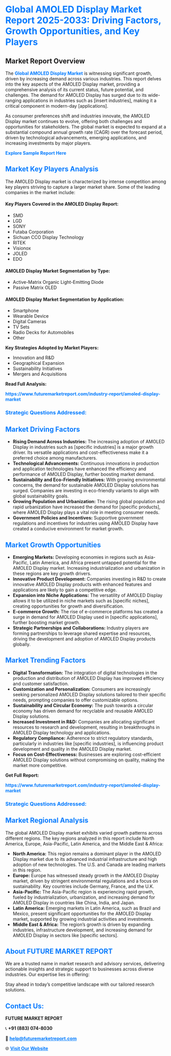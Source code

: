 <h1 style="color: #007BFF;">Global AMOLED Display Market Report 2025-2033: Driving Factors, Growth Opportunities, and Key Players</h1>

<section id="overview">
<h2>Market Report Overview</h2>
<p>The <a href="https://www.futuremarketreport.com/industry-report/amoled-display-market" style="color: #007BFF; text-decoration: none;"><strong>Global AMOLED Display Market</strong></a> is witnessing significant growth, driven by increasing demand across various industries. This report delves into the key aspects of the AMOLED Display market, providing a comprehensive analysis of its current status, future potential, and challenges. The demand for AMOLED Display has surged due to its wide-ranging applications in industries such as [insert industries], making it a critical component in modern-day [applications].</p>
<p>As consumer preferences shift and industries innovate, the AMOLED Display market continues to evolve, offering both challenges and opportunities for stakeholders. The global market is expected to expand at a substantial compound annual growth rate (CAGR) over the forecast period, driven by technological advancements, emerging applications, and increasing investments by major players.</p>
</section>

<section id="overview">
<p><a href="https://www.futuremarketreport.com/request-sample/reportId=96551" style="color: #007BFF; text-decoration: none;"><strong>Explore Sample Report Here</strong></a></p>
</section>

<section id="key-players">
<h2 style="color: #007BFF;">Market Key Players Analysis</h2>
<p>The AMOLED Display market is characterized by intense competition among key players striving to capture a larger market share. Some of the leading companies in the market include:</p>
<h4>Key Players Covered in the AMOLED Display Report:</h4>
<ul><li>SMD</li><li>LGD</li><li>SONY</li><li>Futaba Corporation</li><li>Sichuan CCO Display Technology</li><li>RITEK</li><li>Visionox</li><li>JOLED</li><li>EDO</li></ul>
<h4>AMOLED Display Market Segmentation by Type:</h4>
<ul><li>Active-Matrix Organic Light-Emitting Diode</li><li>Passive Matrix OLED</li></ul>

<h4>AMOLED Display Market Segmentation by Application:</h4>
<ul><li>Smartphone</li><li>Wearable Device</li><li>Digital Cameras</li><li>TV Sets</li><li>Radio Decks for Automobiles</li><li>Other</li></ul>
<p><strong>Key Strategies Adopted by Market Players:</strong></p>
<ul>
<li>Innovation and R&D</li>
<li>Geographical Expansion</li>
<li>Sustainability Initiatives</li>
<li>Mergers and Acquisitions</li>
</ul>
</section>

<section>
<p><strong>Read Full Analysis: </strong></p><a href="https://www.futuremarketreport.com/industry-report/amoled-display-market" style="color: #007BFF; text-decoration: none;"><strong>https://www.futuremarketreport.com/industry-report/amoled-display-market</strong></a>
<h3 style="color: #007BFF;">Strategic Questions Addressed:</h3>
</section>

<section id="driving-factors">
<h2 style="color: #007BFF;">Market Driving Factors</h2>
<ul>
<li><strong>Rising Demand Across Industries:</strong> The increasing adoption of AMOLED Display in industries such as [specific industries] is a major growth driver. Its versatile applications and cost-effectiveness make it a preferred choice among manufacturers.</li>
<li><strong>Technological Advancements:</strong> Continuous innovations in production and application technologies have enhanced the efficiency and performance of AMOLED Display, further boosting market demand.</li>
<li><strong>Sustainability and Eco-Friendly Initiatives:</strong> With growing environmental concerns, the demand for sustainable AMOLED Display solutions has surged. Companies are investing in eco-friendly variants to align with global sustainability goals.</li>
<li><strong>Growing Population and Urbanization:</strong> The rising global population and rapid urbanization have increased the demand for [specific products], where AMOLED Display plays a vital role in meeting consumer needs.</li>
<li><strong>Government Policies and Incentives:</strong> Supportive government regulations and incentives for industries using AMOLED Display have created a conducive environment for market growth.</li>
</ul>
</section>

<section id="growth-opportunities">
<h2 style="color: #007BFF;">Market Growth Opportunities</h2>
<ul>
<li><strong>Emerging Markets:</strong> Developing economies in regions such as Asia-Pacific, Latin America, and Africa present untapped potential for the AMOLED Display market. Increasing industrialization and urbanization in these regions are key growth drivers.</li>
<li><strong>Innovative Product Development:</strong> Companies investing in R&D to create innovative AMOLED Display products with enhanced features and applications are likely to gain a competitive edge.</li>
<li><strong>Expansion into Niche Applications:</strong> The versatility of AMOLED Display allows it to be utilized in niche markets such as [specific niches], creating opportunities for growth and diversification.</li>
<li><strong>E-commerce Growth:</strong> The rise of e-commerce platforms has created a surge in demand for AMOLED Display used in [specific applications], further boosting market growth.</li>
<li><strong>Strategic Partnerships and Collaborations:</strong> Industry players are forming partnerships to leverage shared expertise and resources, driving the development and adoption of AMOLED Display products globally.</li>
</ul>
</section>

<section id="trending-factors">
<h2 style="color: #007BFF;">Market Trending Factors</h2>
<ul>
<li><strong>Digital Transformation:</strong> The integration of digital technologies in the production and distribution of AMOLED Display has improved efficiency and customer satisfaction.</li>
<li><strong>Customization and Personalization:</strong> Consumers are increasingly seeking personalized AMOLED Display solutions tailored to their specific needs, prompting companies to offer customizable options.</li>
<li><strong>Sustainability and Circular Economy:</strong> The push towards a circular economy has driven demand for recyclable and reusable AMOLED Display solutions.</li>
<li><strong>Increased Investment in R&D:</strong> Companies are allocating significant resources to research and development, resulting in breakthroughs in AMOLED Display technology and applications.</li>
<li><strong>Regulatory Compliance:</strong> Adherence to strict regulatory standards, particularly in industries like [specific industries], is influencing product development and quality in the AMOLED Display market.</li>
<li><strong>Focus on Cost-Effectiveness:</strong> Businesses are exploring cost-efficient AMOLED Display solutions without compromising on quality, making the market more competitive.</li>
</ul>
</section>

<section>
<p><strong>Get Full Report: </strong></p><a href="https://www.futuremarketreport.com/industry-report/amoled-display-market" style="color: #007BFF; text-decoration: none;"><strong>https://www.futuremarketreport.com/industry-report/amoled-display-market</strong></a>
<h3 style="color: #007BFF;">Strategic Questions Addressed:</h3>
</section>


<section id="regional-analysis">
<h2 style="color: #007BFF;">Market Regional Analysis</h2>
<p>The global AMOLED Display market exhibits varied growth patterns across different regions. The key regions analyzed in this report include North America, Europe, Asia-Pacific, Latin America, and the Middle East & Africa:</p>
<ul>
<li><strong>North America:</strong> This region remains a dominant player in the AMOLED Display market due to its advanced industrial infrastructure and high adoption of new technologies. The U.S. and Canada are leading markets in this region.</li>
<li><strong>Europe:</strong> Europe has witnessed steady growth in the AMOLED Display market, driven by stringent environmental regulations and a focus on sustainability. Key countries include Germany, France, and the U.K.</li>
<li><strong>Asia-Pacific:</strong> The Asia-Pacific region is experiencing rapid growth, fueled by industrialization, urbanization, and increasing demand for AMOLED Display in countries like China, India, and Japan.</li>
<li><strong>Latin America:</strong> Emerging markets in Latin America, such as Brazil and Mexico, present significant opportunities for the AMOLED Display market, supported by growing industrial activities and investments.</li>
<li><strong>Middle East & Africa:</strong> The region’s growth is driven by expanding industries, infrastructure development, and increasing demand for AMOLED Display in sectors like [specific sectors].</li>
</ul>
</section>

<footer>
<h2 style="color: #007BFF;">About FUTURE MARKET REPORT</h2>
<p>We are a trusted name in market research and advisory services, delivering actionable insights and strategic support to businesses across diverse industries. Our expertise lies in offering:</p>

<p>Stay ahead in today’s competitive landscape with our tailored research solutions.</p>

<h2 style="color: #007BFF;">Contact Us:</h2>
<p><strong>FUTURE MARKET REPORT</strong></p>
<p>📞 <strong>+91 (883) 074-8030</strong></p>
<p>📧 <strong><a href="mailto:help@futuremarketreport.com" style="color: #007BFF;">help@futuremarketreport.com</a></strong></p>
<p>🌐 <strong><a href="https://www.futuremarketreport.com/" style="color: #007BFF;">Visit Our Website</a></strong></p>
</footer>